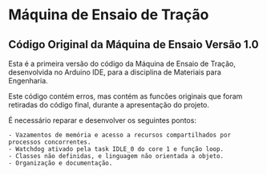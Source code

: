 # Máquina de Ensaio de Tração

## Código Original da Máquina de Ensaio Versão 1.0

Esta é a primeira versão do código da Máquina de Ensaio de Tração, desenvolvida no Arduino IDE, para a disciplina de Materiais para Engenharia.

Este código contém erros, mas contém as funcões originais que foram retiradas do código final, durante a apresentação do projeto.

É necessário reparar e desenvolver os seguintes pontos:

    - Vazamentos de memória e acesso a recursos compartilhados por processos concorrentes.
    - Watchdog ativado pela task IDLE_0 do core 1 e função loop.
    - Classes não definidas, e linguagem não orientada a objeto.
    - Organização e documentação.